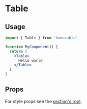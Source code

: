 # Table

## Usage

```jsx
import { Table } from 'honorable'

function MyComponent() {
  return (
    <Table>
      Hello world
    </Table>
  )
}
```

## Props

For style props see the [section's root](/components/html-tags).
